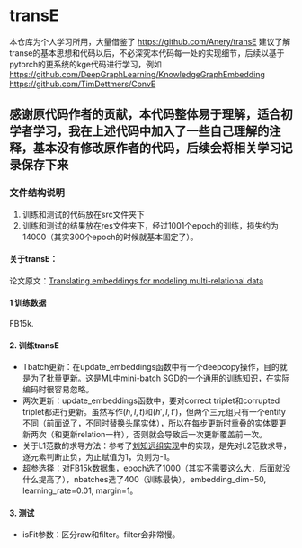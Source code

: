 # transE

本仓库为个人学习所用，大量借鉴了
https://github.com/Anery/transE
建议了解transe的基本思想和代码以后，不必深究本代码每一处的实现细节，后续以基于pytorch的更系统的kge代码进行学习，例如
https://github.com/DeepGraphLearning/KnowledgeGraphEmbedding
https://github.com/TimDettmers/ConvE

## 感谢原代码作者的贡献，本代码整体易于理解，适合初学者学习，我在上述代码中加入了一些自己理解的注释，基本没有修改原作者的代码，后续会将相关学习记录保存下来
	
### 文件结构说明
1. 训练和测试的代码放在src文件夹下
2. 训练和测试的结果放在res文件夹下，经过1001个epoch的训练，损失约为14000（其实300个epoch的时候就基本固定了）。

#### 关于transE：
论文原文：[Translating embeddings for modeling multi-relational data](http://papers.nips.cc/paper/5071-translating-embeddings-for-modeling-multi-rela)

#### 1 训练数据

FB15k.

#### 2. 训练transE

- Tbatch更新：在update_embeddings函数中有一个deepcopy操作，目的就是为了批量更新。这是ML中mini-batch SGD的一个通用的训练知识，在实际编码时很容易忽略。
- 两次更新：update_embeddings函数中，要对correct triplet和corrupted triplet都进行更新。虽然写作$(h,l,t)$和$(h',l,t')$，但两个三元组只有一个entity不同（前面说了，不同时替换头尾实体），所以在每步更新时重叠的实体要更新两次（和更新relation一样），否则就会导致后一次更新覆盖前一次。
- 关于L1范数的求导方法：参考了[刘知远组实现](https://github.com/thunlp/KB2E)中的实现，是先对L2范数求导，逐元素判断正负，为正赋值为1，负则为-1。
- 超参选择：对FB15k数据集，epoch选了1000（其实不需要这么大，后面就没什么提高了），nbatches选了400（训练最快），embedding_dim=50, learning_rate=0.01, margin=1。

 #### 3. 测试
- isFit参数：区分raw和filter。filter会非常慢。

